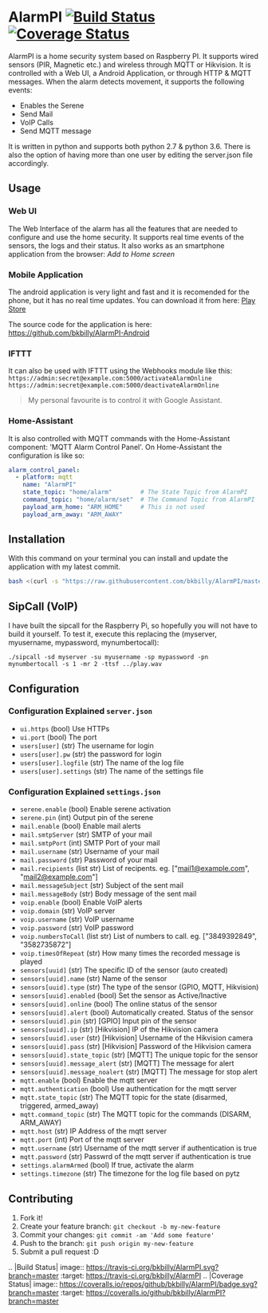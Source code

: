 # AlarmPI [![Build Status](https://travis-ci.org/bkbilly/AlarmPI.svg?branch=master)](https://travis-ci.org/bkbilly/AlarmPI) [![Coverage Status](https://coveralls.io/repos/github/bkbilly/AlarmPI/badge.svg?branch=master)](https://coveralls.io/github/bkbilly/AlarmPI?branch=master)

AlarmPI is a home security system based on Raspberry PI. It supports wired sensors (PIR, Magnetic etc.) and wireless through MQTT or Hikvision. It is controlled with a Web UI, a Android Application, or through HTTP & MQTT messages. When the alarm detects movement, it supports the following events:
 * Enables the Serene
 * Send Mail
 * VoIP Calls
 * Send MQTT message

It is written in python and supports both python 2.7 & python 3.6. There is also the option of having more than one user by editing the server.json file accordingly.

## Usage

### Web UI
The Web Interface of the alarm has all the features that are needed to configure and use the home security. It supports real time events of the sensors, the logs and their status.
It also works as an smartphone application from the browser: _Add to Home screen_

### Mobile Application
The android application is very light and fast and it is recomended for the phone, but it has no real time updates.
You can download it from here: [Play Store](https://play.google.com/store/apps/details?id=bkbilly.alarmpi)

The source code for the application is here: https://github.com/bkbilly/AlarmPI-Android


### IFTTT
It can also be used with IFTTT using the Webhooks module like this:
`https://admin:secret@example.com:5000/activateAlarmOnline`
`https://admin:secret@example.com:5000/deactivateAlarmOnline`
>My personal favourite is to control it with Google Assistant.


### Home-Assistant
It is also controlled with MQTT commands with the Home-Assistant component: 'MQTT Alarm Control Panel'.
On Home-Assistant the configuration is like so:
```yaml
alarm_control_panel:
  - platform: mqtt
    name: "AlarmPI"
    state_topic: "home/alarm"        # The State Topic from AlarmPI
    command_topic: "home/alarm/set"  # The Command Topic from AlarmPI
    payload_arm_home: "ARM_HOME"     # This is not used
    payload_arm_away: "ARM_AWAY"
```


## Installation
With this command on your terminal you can install and update the application with my latest commit.
```bash
bash <(curl -s "https://raw.githubusercontent.com/bkbilly/AlarmPI/master/install.sh")
```

## SipCall (VoIP)

I have built the sipcall for the Raspberry Pi, so hopefully you will not have to build it yourself.
To test it, execute this replacing the (myserver, myusername, mypassword, mynumbertocall):

`./sipcall -sd myserver -su myusername -sp mypassword -pn mynumbertocall -s 1 -mr 2 -ttsf ../play.wav`

## Configuration
### Configuration Explained `server.json`
* `ui.https` (bool) Use HTTPs
* `ui.port` (bool) The port
* `users[user]` (str) The username for login
* `users[user].pw` (str) the password for login
* `users[user].logfile` (str) The name of the log file
* `users[user].settings` (str) The name of the settings file


### Configuration Explained `settings.json`

* `serene.enable` (bool) Enable serene activation
* `serene.pin` (int) Output pin of the serene
* `mail.enable` (bool) Enable mail alerts
* `mail.smtpServer` (str) SMTP of your mail
* `mail.smtpPort` (int) SMTP Port of your mail
* `mail.username` (str) Username of your mail
* `mail.password` (str) Password of your mail
* `mail.recipients` (list str) List of recipents. eg. ["mail1@example.com", "mail2@example.com"]
* `mail.messageSubject` (str) Subject of the sent mail
* `mail.messageBody` (str) Body message of the sent mail
* `voip.enable` (bool) Enable VoIP alerts
* `voip.domain` (str) VoIP server
* `voip.username` (str) VoIP username
* `voip.password` (str) VoIP password
* `voip.numbersToCall` (list str) List of numbers to call. eg. ["3849392849", "3582735872"]
* `voip.timesOfRepeat` (str) How many times the recorded message is played
* `sensors[uuid]` (str) The specific ID of the sensor (auto created)
* `sensors[uuid].name` (str) Name of the sensor
* `sensors[uuid].type` (str) The type of the sensor (GPIO, MQTT, Hikvision)
* `sensors[uuid].enabled` (bool) Set the sensor as Active/Inactive
* `sensors[uuid].online` (bool) The online status of the sensor
* `sensors[uuid].alert` (bool) Automatically created. Status of the sensor
* `sensors[uuid].pin` (str) [GPIO] Input pin of the sensor
* `sensors[uuid].ip` (str) [Hikvision] IP of the Hikvision camera
* `sensors[uuid].user` (str) [Hikvision] Username of the Hikvision camera
* `sensors[uuid].pass` (str) [Hikvision] Password of the Hikvision camera
* `sensors[uuid].state_topic` (str) [MQTT] The unique topic for the sensor
* `sensors[uuid].message_alert` (str) [MQTT] The message for alert
* `sensors[uuid].message_noalert` (str) [MQTT] The message for stop alert
* `mqtt.enable` (bool) Enable the mqtt server
* `mqtt.authentication` (bool) Use authentication for the mqtt server
* `mqtt.state_topic` (str) The MQTT topic for the state (disarmed, triggered, armed_away)
* `mqtt.command_topic` (str) The MQTT topic for the commands (DISARM, ARM_AWAY)
* `mqtt.host` (str) IP Address of the mqtt server
* `mqtt.port` (int) Port of the mqtt server
* `mqtt.username` (str) Username of the mqtt server if authentication is true
* `mqtt.password` (str) Passwrd of the mqtt server if authentication is true
* `settings.alarmArmed` (bool) If true, activate the alarm
* `settings.timezone` (str) The timezone for the log file based on pytz

## Contributing

1. Fork it!
2. Create your feature branch: `git checkout -b my-new-feature`
3. Commit your changes: `git commit -am 'Add some feature'`
4. Push to the branch: `git push origin my-new-feature`
5. Submit a pull request :D


.. |Build Status| image:: https://travis-ci.org/bkbilly/AlarmPI.svg?branch=master
   :target: https://travis-ci.org/bkbilly/AlarmPI
.. |Coverage Status| image:: https://coveralls.io/repos/github/bkbilly/AlarmPI/badge.svg?branch=master
   :target: https://coveralls.io/github/bkbilly/AlarmPI?branch=master

